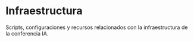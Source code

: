 # Infraestructura

Scripts, configuraciones y recursos relacionados con la infraestructura de la conferencia IA.